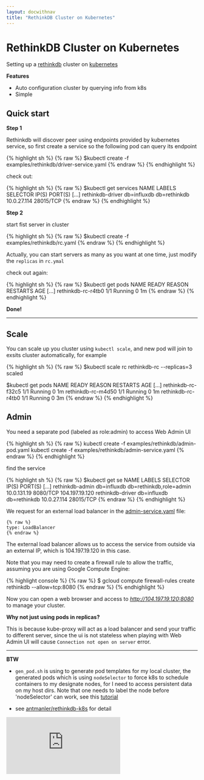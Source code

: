```yaml
---
layout: docwithnav
title: "RethinkDB Cluster on Kubernetes"
---
```

<!-- BEGIN MUNGE: UNVERSIONED_WARNING -->


<!-- END MUNGE: UNVERSIONED_WARNING -->
RethinkDB Cluster on Kubernetes
==============================

Setting up a [rethinkdb](http://rethinkdb.com/) cluster on [kubernetes](http://kubernetes.io)

**Features**

 * Auto configuration cluster by querying info from k8s
 * Simple

Quick start
-----------

**Step 1**

Rethinkdb will discover peer using endpoints provided by kubernetes service,
so first create a service so the following pod can query its endpoint

{% highlight sh %}
{% raw %}
$kubectl create -f examples/rethinkdb/driver-service.yaml
{% endraw %}
{% endhighlight %}

check out:

{% highlight sh %}
{% raw %}
$kubectl get services
NAME               LABELS        SELECTOR       IP(S)         PORT(S)
[...]
rethinkdb-driver   db=influxdb   db=rethinkdb   10.0.27.114   28015/TCP
{% endraw %}
{% endhighlight %}

**Step 2**

start fist server in cluster

{% highlight sh %}
{% raw %}
$kubectl create -f examples/rethinkdb/rc.yaml
{% endraw %}
{% endhighlight %}

Actually, you can start servers as many as you want at one time, just modify the `replicas` in `rc.ymal`

check out again:

{% highlight sh %}
{% raw %}
$kubectl get pods
NAME                                                  READY     REASON    RESTARTS   AGE
[...]
rethinkdb-rc-r4tb0                                    1/1       Running   0          1m
{% endraw %}
{% endhighlight %}

**Done!**


---

Scale
-----

You can scale up you cluster using `kubectl scale`, and new pod will join to exsits cluster automatically, for example


{% highlight sh %}
{% raw %}
$kubectl scale rc rethinkdb-rc --replicas=3
scaled

$kubectl get pods
NAME                                                  READY     REASON    RESTARTS   AGE
[...]
rethinkdb-rc-f32c5                                    1/1       Running   0          1m
rethinkdb-rc-m4d50                                    1/1       Running   0          1m
rethinkdb-rc-r4tb0                                    1/1       Running   0          3m
{% endraw %}
{% endhighlight %}

Admin
-----

You need a separate pod (labeled as role:admin) to access Web Admin UI

{% highlight sh %}
{% raw %}
kubectl create -f examples/rethinkdb/admin-pod.yaml
kubectl create -f examples/rethinkdb/admin-service.yaml
{% endraw %}
{% endhighlight %}

find the service

{% highlight sh %}
{% raw %}
$kubectl get se
NAME               LABELS        SELECTOR                  IP(S)            PORT(S)
[...]
rethinkdb-admin    db=influxdb   db=rethinkdb,role=admin   10.0.131.19      8080/TCP
                                                           104.197.19.120
rethinkdb-driver   db=influxdb   db=rethinkdb              10.0.27.114      28015/TCP
{% endraw %}
{% endhighlight %}

We request for an external load balancer in the [admin-service.yaml](admin-service.yaml) file:

```
{% raw %}
type: LoadBalancer
{% endraw %}
```

The external load balancer allows us to access the service from outside via an external IP, which is 104.197.19.120 in this case. 

Note that you may need to create a firewall rule to allow the traffic, assuming you are using Google Compute Engine:

{% highlight console %}
{% raw %}
$ gcloud compute firewall-rules create rethinkdb --allow=tcp:8080
{% endraw %}
{% endhighlight %}

Now you can open a web browser and access to *http://104.197.19.120:8080* to manage your cluster.



**Why not just using pods in replicas?**

This is because kube-proxy will act as a load balancer and send your traffic to different server,
since the ui is not stateless when playing with Web Admin UI will cause `Connection not open on server` error.


- - -

**BTW**

  * `gen_pod.sh` is using to generate pod templates for my local cluster,
the generated pods which is using `nodeSelector` to force k8s to schedule containers to my designate nodes, for I need to access persistent data on my host dirs. Note that one needs to label the node before 'nodeSelector' can work, see this [tutorial](../../docs/user-guide/node-selection/)

  * see [antmanler/rethinkdb-k8s](https://github.com/antmanler/rethinkdb-k8s) for detail


<!-- BEGIN MUNGE: IS_VERSIONED -->
<!-- TAG IS_VERSIONED -->
<!-- END MUNGE: IS_VERSIONED -->


<!-- BEGIN MUNGE: GENERATED_ANALYTICS -->
[![Analytics](https://kubernetes-site.appspot.com/UA-36037335-10/GitHub/examples/rethinkdb/README.md?pixel)]()
<!-- END MUNGE: GENERATED_ANALYTICS -->

